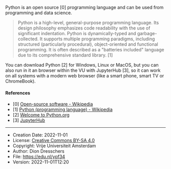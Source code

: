 Python is an open source [0] programming language and can be used from programming and data science.

>Python is a high-level, general-purpose programming language. 
Its design philosophy emphasizes code readability with the use of significant indentation.
Python is dynamically-typed and garbage-collected. 
It supports multiple programming paradigms, including structured (particularly procedural), object-oriented and functional programming. 
It is often described as a "batteries included" language due to its comprehensive standard library. [1]

You can download Python [2] for Windows, Linux or MacOS, but you can also run in it an browser within the VU with JupyterHub [3], so it can work on all systems with a modern web browser (like a smart phone, smart TV or ChromeBook).

#### References

* [0] [Open-source software - Wikipedia](https://en.wikipedia.org/wiki/Open-source_software)
* [1] [Python (programming language) - Wikipedia](https://en.wikipedia.org/wiki/Python_(programming_language))
* [2] [Welcome to Python.org](https://www.python.org/)
* [3] [JupyterHub](https://edu.nl/rqc9h)

---

* Creation Date: 2022-11-01
* License: [Creative Commons BY-SA 4.0](https://edu.nl/ytqf3)
* Copyright: Vrije Universiteit Amsterdam
* Author: Dion Dresschers
* File: https://edu.nl/ypf34
* Version: 2022-11-01T12:20


